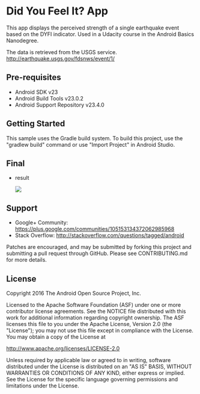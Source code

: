 Did You Feel It? App
====================

This app displays the perceived strength of a single earthquake
event based on the DYFI indicator.
Used in a Udacity course in the Android Basics Nanodegree.

The data is retrieved from the USGS service.
http://earthquake.usgs.gov/fdsnws/event/1/

Pre-requisites
--------------

- Android SDK v23
- Android Build Tools v23.0.2
- Android Support Repository v23.4.0

Getting Started
---------------

This sample uses the Gradle build system. To build this project, use the
"gradlew build" command or use "Import Project" in Android Studio.



## Final

- result

  ![](http://olrs8j04a.bkt.clouddn.com/17-8-14/1430452.jpg?imageMogr/thumbnail/!40p)

Support
-------

- Google+ Community: https://plus.google.com/communities/105153134372062985968
- Stack Overflow: http://stackoverflow.com/questions/tagged/android

Patches are encouraged, and may be submitted by forking this project and
submitting a pull request through GitHub. Please see CONTRIBUTING.md for more details.

License
-------

Copyright 2016 The Android Open Source Project, Inc.

Licensed to the Apache Software Foundation (ASF) under one or more contributor
license agreements.  See the NOTICE file distributed with this work for
additional information regarding copyright ownership.  The ASF licenses this
file to you under the Apache License, Version 2.0 (the "License"); you may not
use this file except in compliance with the License.  You may obtain a copy of
the License at

http://www.apache.org/licenses/LICENSE-2.0

Unless required by applicable law or agreed to in writing, software
distributed under the License is distributed on an "AS IS" BASIS, WITHOUT
WARRANTIES OR CONDITIONS OF ANY KIND, either express or implied.  See the
License for the specific language governing permissions and limitations under
the License.
